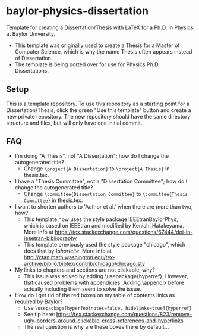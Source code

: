baylor-physics-dissertation
================

Template for creating a Dissertation/Thesis with LaTeX for a Ph.D. in Physics at Baylor University.
- This template was originally used to create a Thesis for a Master of Computer Science, which is why the name Thesis often appears instead of Dissertation.
- The template is being ported over for use for Physics Ph.D. Dissertations.

## Setup
This is a template repository.
To use this repository as a starting point for a Dissertation/Thesis, click the green "Use this template" button and create a new private repository.
The new repository should have the same directory structure and files, but will only have one initial commit.

## FAQ

* I'm doing "A Thesis", not "A Dissertation"; how do I change the autogenerated title?
  * Change `\project{A Dissertation}` to `\project{A Thesis}` in thesis.tex.
* I have a "Thesis Committee", not a "Dissertation Committee"; how do I change the autogenerated title?
  * Change `\committee{Dissertation Committee}` to `\committee{Thesis Committee}` in thesis.tex.
* I want to shorten authors to 'Author et al.' when there are more than two, how?
  * This template now uses the style package IEEEtranBaylorPhys, which is based on IEEEtran and modified by Kenichi Hatakeyama. More info at https://tex.stackexchange.com/questions/67444/doi-in-ieeetran-bibliography
  * This template previously used the style package "chicago", which does that by _\shortcite_. More info at http://ctan.math.washington.edu/tex-archive/biblio/bibtex/contrib/chicago/chicago.sty
* My links to chapters and sections are not clickable, why?
  * This issue was solved by adding \usepackage{hyperref}. However, that caused problems with appendicies. Adding \appendix before actually including them seem to solve the issue.
* How do I get rid of the red boxes on my table of contents links as required by Baylor?
  * Use `\usepackage[hyperfootnotes=false, hidelinks=true]{hyperref}`
  * See tip here: https://tex.stackexchange.com/questions/823/remove-ugly-borders-around-clickable-cross-references-and-hyperlinks
  * The real question is why are these boxes there by default...
